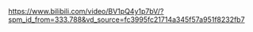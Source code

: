 https://www.bilibili.com/video/BV1pQ4y1p7bV/?spm_id_from=333.788&vd_source=fc3995fc21714a345f57a951f8232fb7
